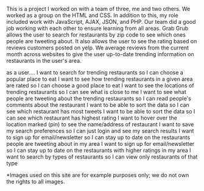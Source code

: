 This is a project I worked on with a team of three, me and two others. We worked as a group on the HTML and CSS. In addition to this, my role included work with JavaScript, AJAX, JSON, and PHP. Our team did a good job working with each other to ensure learning from all areas. 
Grab Grub allows the user to search for restaurants by zip code to see which ones people are tweeting about. It also allows the user to see the rating based on reviews customers posted on yelp. We average reviews from the current month across websites to give the user up-to-date trending information on restaurants in the user's area.
 


as a user....
  I want to search for trending restaurants so I can choose a popular place to eat
  I want to see how trending restaurants in a given area are rated so I can choose a good place to eat
  I want to see the locations of trending restaurants so I can see what is close to me
  I want to see what people are tweeting about the trending restaurants so I can read people's comments about the restaurant
  I want to be able to sort the data so I can see which restaurant has most tweets
  I want to be able to sort the data so I can see which restaurant has highest rating
  I want to hover over the location marked (pin) to see the name/address of restaurant
  I want to save my search preferences so I can just login and see my search results
  I want to sign up for email/newsletter so I can stay up to date on the restaurants people are tweeting about in my area
  I want to sign up for email/newsletter so I can stay up to date on the restaurants with higher ratings in my area
  I want to search by types of restaurants so I can view only restaurants of that type
  
 *Images used on this site are for example purposes only; we do not own the rights to all images. 
  

